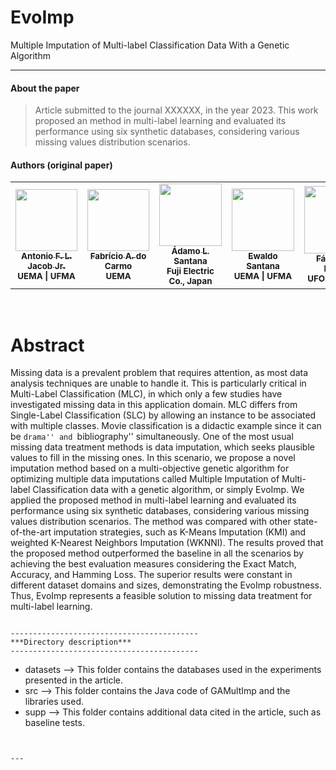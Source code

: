# EvoImp
Multiple Imputation of Multi-label Classification Data With a Genetic Algorithm

***
#### **About the paper**
> Article submitted to the journal XXXXXX, in the year 2023. This work proposed an method in multi-label learning and evaluated its performance using six synthetic databases, considering various missing values distribution scenarios.


#### **Authors (original paper)**
<table>
  <tr>
    <td align="center"><a href="http://lattes.cnpq.br/4510520291728075"><img style="width: 99px; height:auto;" src="http://servicosweb.cnpq.br/wspessoa/servletrecuperafoto?tipo=1&id=K4125840Z1" width="100px;" alt=""/><br /><sub><b>Antonio F. L. Jacob Jr.</b></sub></a><br /><sub><b>UEMA | UFMA</b></sub></a></td>
    <td align="center"><a href="http://lattes.cnpq.br/5415578583738595"><img style="width: 99px; height:auto;" src="https://servicosweb.cnpq.br/wspessoa/servletrecuperafoto?tipo=1&id=K4367095H1" width="100px;" alt=""/><br /><sub><b>Fabrício A. do Carmo</b></sub></a><br /><sub><b>UEMA</b></sub></a></td>
    <td align="center"><a href="http://lattes.cnpq.br/4073088744952858"><img style="width: 100px; height:auto;" src="https://lincproguema.com/misc/adamo.png" width="100px;" alt=""/><br /><sub><b>Ádamo L. Santana</b></sub></a><br /><sub><b> Fuji Electric Co., Japan</b></sub></a></td>
    <td align="center"><a href="http://lattes.cnpq.br/0660692009750374"><img style="width: 100px; height:auto;" src="http://servicosweb.cnpq.br/wspessoa/servletrecuperafoto?tipo=1&id=K4509325E9" width="110px;" alt=""/><br /><sub><b>Ewaldo Santana</b></sub></a><br /><sub><b>UEMA | UFMA</b></sub></a></td>
    <td align="center"><a href="http://lattes.cnpq.br/8320014491229434"><img style="width: 108px; height:auto;" src="http://servicosweb.cnpq.br/wspessoa/servletrecuperafoto?tipo=1&id=K4450672H1" width="100px;" alt=""/><br /><sub><b>Fábio M. F. Lobato</b></sub></a><br /><sub><b>UFOPA | UEMA</b></sub></a></td>
  </tr>
<table>
  
  
<br>

# Abstract

Missing data is a prevalent problem that requires attention, as most data analysis techniques are unable to handle it. This is particularly critical in Multi-Label Classification (MLC), in which only a few studies have investigated missing data in this application domain. MLC differs from Single-Label Classification (SLC) by allowing an instance to be associated with multiple classes. Movie classification is a didactic example since it can be ``drama'' and ``bibliography'' simultaneously. One of the most usual missing data treatment methods is data imputation, which seeks plausible values to fill in the missing ones. In this scenario, we propose a novel imputation method based on a multi-objective genetic algorithm for optimizing multiple data imputations called Multiple Imputation of Multi-label Classification data with a genetic algorithm, or simply EvoImp. We applied the proposed method in multi-label learning and evaluated its performance using six synthetic databases, considering various missing values distribution scenarios. The method was compared with other state-of-the-art imputation strategies, such as K-Means Imputation (KMI) and weighted K-Nearest Neighbors Imputation (WKNNI). The results proved that the proposed method outperformed the baseline in all the scenarios by achieving the best evaluation measures considering the Exact Match, Accuracy, and Hamming Loss. The superior results were constant in different dataset domains and sizes, demonstrating the EvoImp robustness. Thus, EvoImp represents a feasible solution to missing data treatment for multi-label learning.

~~~

------------------------------------------
***Directory description***
------------------------------------------
~~~

- datasets      --> This folder contains the databases used in the experiments presented in the article.
- src          --> This folder contains the Java code of GAMultImp and the libraries used.
- supp          --> This folder contains additional data cited in the article, such as baseline tests.
  
~~~
  
  
---
